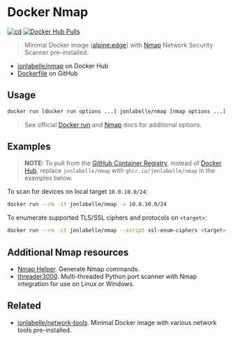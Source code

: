 # Docker Nmap

[![cd](https://github.com/jonlabelle/docker-nmap/actions/workflows/cd.yml/badge.svg?branch=master)](https://github.com/jonlabelle/docker-nmap/actions/workflows/cd.yml)
[![Docker Hub Pulls](https://img.shields.io/docker/pulls/jonlabelle/nmap.svg?label=docker%20hub%20pulls)][dockerhub]

> Minimal Docker image ([alpine:edge]) with [Nmap](https://nmap.org/) Network Security Scanner pre-installed.

- [jonlabelle/nmap](https://hub.docker.com/r/jonlabelle/nmap) on Docker Hub
- [Dockerfile](https://github.com/jonlabelle/docker-nmap/blob/master/Dockerfile) on GitHub

## Usage

```bash
docker run [docker run options ...] jonlabelle/nmap [nmap options ...] <nmap target(s)>
```

> See official [Docker run](https://docs.docker.com/engine/reference/commandline/run/#options) and [Nmap](https://nmap.org/book/man-briefoptions.html) docs for additional options.

## Examples

> **NOTE:** To pull from the [GitHub Container Registry], instead
> of [Docker Hub], replace `jonlabelle/nmap` with `ghcr.io/jonlabelle/nmap` in
> the examples below.

To scan for devices on local target `10.0.10.0/24`:

```bash
docker run --rm -it jonlabelle/nmap -v 10.0.10.0/24
```

To enumerate supported TLS/SSL ciphers and protocols on `<target>`:

```bash
docker run --rm -it jonlabelle/nmap --script ssl-enum-ciphers <target> -p 443
```

## Additional Nmap resources

- [Nmap Helper](https://competent-goldberg-e5eefe.netlify.app). Generate Nmap commands.
- [threader3000](https://github.com/dievus/threader3000). Multi-threaded Python port scanner with Nmap integration for use on Linux or Windows.

## Related

- [jonlabelle/network-tools](https://hub.docker.com/r/jonlabelle/network-tools). Minimal Docker image with various network tools pre-installed.

[dockerhub]: https://hub.docker.com/r/jonlabelle/nmap
[Docker Hub]: https://hub.docker.com/r/jonlabelle/nmap
[alpine:edge]: https://hub.docker.com/_/alpine?tab=tags&page=1&ordering=last_updated&name=edge
[GitHub Container Registry]: https://github.com/users/jonlabelle/packages/container/package/nmap
